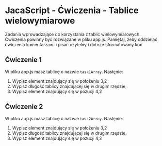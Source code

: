 # JacaScript - Ćwiczenia - Tablice wielowymiarowe

Zadania wprowadzające do korzystania z tablic wielowymiarowych.
Ćwiczenia powinny być rozwiązane w pliku app.js.
Pamiętaj, żeby oddzielać ćwiczenia komentarzami i pisać czytelny i dobrze sformatowany kod.

## Ćwiczenie 1
W pliku app.js masz tablicę o nazwie ```task1Array```. Nastęnie:
  1. Wypisz element znajdujący się w położeniu 3,2
  2. Wypisz długość tablicy znajdującej się w drugim rzędzie,
  3. Wypisz element znajdujący się w pozucji 4,2

## Ćwiczenie 2
W pliku app.js masz tablicę o nazwie ```task2Array```. Nastęnie:
  1. Wypisz element znajdujący się w położeniu 3,2
  2. Wypisz długość tablicy znajdującej się w drugim rzędzie,
  3. Wypisz element znajdujący się w pozucji 4,2
